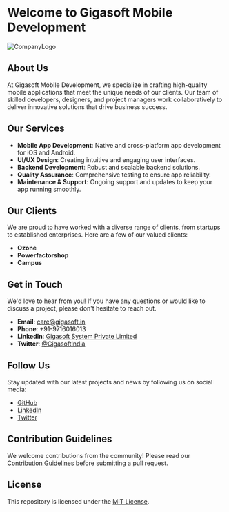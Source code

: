 # Welcome to Gigasoft Mobile Development

![CompanyLogo](https://www.gigasoft.in/dms/images/logo.png)

## About Us

At Gigasoft Mobile Development, we specialize in crafting high-quality mobile applications that meet the unique needs of our clients. Our team of skilled developers, designers, and project managers work collaboratively to deliver innovative solutions that drive business success.

## Our Services

- **Mobile App Development**: Native and cross-platform app development for iOS and Android.
- **UI/UX Design**: Creating intuitive and engaging user interfaces.
- **Backend Development**: Robust and scalable backend solutions.
- **Quality Assurance**: Comprehensive testing to ensure app reliability.
- **Maintenance & Support**: Ongoing support and updates to keep your app running smoothly.


## Our Clients

We are proud to have worked with a diverse range of clients, from startups to established enterprises. Here are a few of our valued clients:

- **Ozone**
- **Powerfactorshop**
- **Campus**

## Get in Touch

We'd love to hear from you! If you have any questions or would like to discuss a project, please don't hesitate to reach out.

- **Email**: care@gigasoft.in
- **Phone**: +91-9716016013
- **LinkedIn**: [Gigasoft System Private Limited](https://in.linkedin.com/company/giga-soft)
- **Twitter**: [@GigasoftIndia](https://x.com/GigasoftIndia)

## Follow Us

Stay updated with our latest projects and news by following us on social media:

- [GitHub](https://github.com/GigasoftMobileDev)
- [LinkedIn](https://in.linkedin.com/company/giga-soft)
- [Twitter](https://x.com/GigasoftIndia)

## Contribution Guidelines

We welcome contributions from the community! Please read our [Contribution Guidelines](https://github.com/GigasoftMobileDev/.github/CONTRIBUTING.md) before submitting a pull request.

## License

This repository is licensed under the [MIT License](https://github.com/GigasoftMobileDev/.github/LICENSE).
